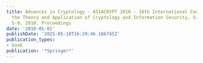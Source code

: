 ```yaml
---
title: Advances in Cryptology - ASIACRYPT 2010 - 16th International Conference on
  the Theory and Application of Cryptology and Information Security, Singapore, December
  5-9, 2010. Proceedings
date: '2010-01-01'
publishDate: '2025-05-18T16:29:46.186745Z'
publication_types:
- book
publication: '*Springer*'
---
```

